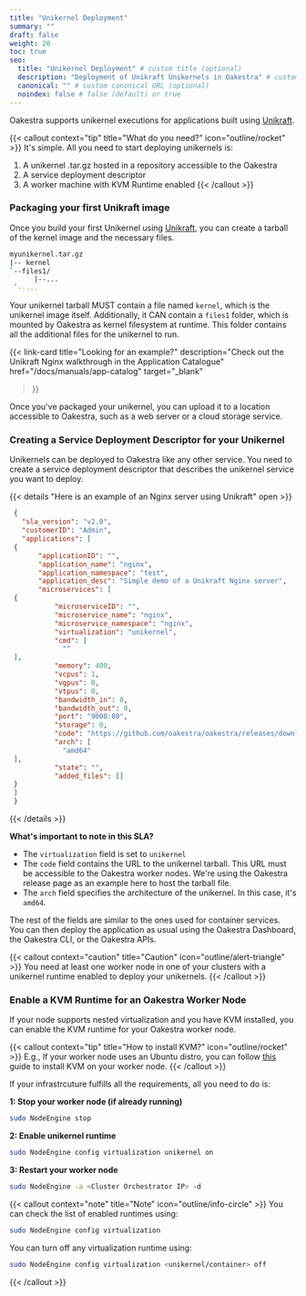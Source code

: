 ```yaml
---
title: "Unikernel Deployment"
summary: ""
draft: false
weight: 20
toc: true
seo:
  title: "Unikernel Deployment" # custom title (optional)
  description: "Deployment of Unikraft Unikernels in Oakestra" # custom description (recommended)
  canonical: "" # custom canonical URL (optional)
  noindex: false # false (default) or true
---
```


Oakestra supports unikernel executions for applications built using [Unikraft](http://unikraft.org). 

{{< callout context="tip" title="What do you need?" icon="outline/rocket" >}}
It's simple. All you need to start deploying unikernels is:

1. A unikernel .tar.gz hosted in a repository accessible to the Oakestra
2. A service deployment descriptor 
3. A worker machine with KVM Runtime enabled
{{< /callout >}}

### Packaging your first Unikraft image 

Once you build your first Unikernel using [Unikraft](http://unikraft.org), you can create a tarball of the kernel image and the necessary files.

```bash {frame="none"}
myunikernel.tar.gz
|-- kernel
`--files1/
      |--...
 `--...
```

Your unikernel tarball MUST contain a file named `kernel`, which is the unikernel image itself. Additionally, it CAN contain a `files1` folder, which is mounted by Oakestra as kernel filesystem at runtime. This folder contains all the additional files for the unikernel to run.

{{< link-card
  title="Looking for an example?"
  description="Check out the Unikraft Nginx walkthrough in the Application Catalogue"
  href="/docs/manuals/app-catalog"
  target="_blank"
>}}

Once you've packaged your unikernel, you can upload it to a location accessible to Oakestra, such as a web server or a cloud storage service.

### Creating a Service Deployment Descriptor for your Unikernel

Unikernels can be deployed to Oakestra like any other service. You need to create a service deployment descriptor that describes the unikernel service you want to deploy.

{{< details "Here is an example of an Nginx server using Unikraft" open >}}
```json {title="unikernel-nginx.json"}
 {
   "sla_version": "v2.0",
   "customerID": "Admin",
   "applications": [
 {
       "applicationID": "",
       "application_name": "nginx",
       "application_namespace": "test",
       "application_desc": "Simple demo of a Unikraft Nginx server",
       "microservices": [
 {
           "microserviceID": "",
           "microservice_name": "nginx",
           "microservice_namespace": "nginx",
           "virtualization": "unikernel",
           "cmd": [
             ""
 ],
           "memory": 400,
           "vcpus": 1,
           "vgpus": 0,
           "vtpus": 0,
           "bandwidth_in": 0,
           "bandwidth_out": 0,
           "port": "9000:80",
           "storage": 0,
           "code": "https://github.com/oakestra/oakestra/releases/download/alpha-v0.4.301/nginx_amd64.tar.gz",
           "arch": [
             "amd64"
 ],
           "state": "",
           "added_files": []
 }
 ]
 }
 ```
 {{< /details >}}

**What's important to note in this SLA?**

- The `virtualization` field is set to `unikernel`
- The `code` field contains the URL to the unikernel tarball. This URL must be accessible to the Oakestra worker nodes. We're using the Oakestra release page as an example here to host the tarball file.
- The `arch` field specifies the architecture of the unikernel. In this case, it's `amd64`.

The rest of the fields are similar to the ones used for container services.
You can then deploy the application as usual using the Oakestra Dashboard, the Oakestra CLI, or the Oakestra APIs.

{{< callout context="caution" title="Caution" icon="outline/alert-triangle" >}}
You need at least one worker node in one of your clusters with a unikernel runtime enabled to deploy your unikernels. 
{{< /callout >}}

### Enable a KVM Runtime for an Oakestra Worker Node

If your node supports nested virtualization and you have KVM installed, you can enable the KVM runtime for your Oakestra worker node.

{{< callout context="tip" title="How to install KVM?" icon="outline/rocket" >}}
E.g., If your worker node uses an Ubuntu distro, you can follow [this](https://phoenixnap.com/kb/ubuntu-install-kvm) guide to install KVM on your worker node.
{{< /callout >}}

If your infrastrcuture fulfills all the requirements, all you need to do is:

**1: Stop your worker node (if already running)**
```bash
sudo NodeEngine stop
```
**2: Enable unikernel runtime**
```bash
sudo NodeEngine config virtualization unikernel on
```
**3: Restart your worker node**
```bash
sudo NodeEngine -a <Cluster Orchestrator IP> -d
```
{{< callout context="note" title="Note" icon="outline/info-circle" >}}
You can check the list of enabled runtimes using:
```bash
sudo NodeEngine config virtualization
```

You can turn off any virtualization runtime using:
```bash
sudo NodeEngine config virtualization <unikernel/container> off
```
{{< /callout >}}



